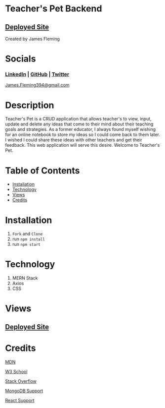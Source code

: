 # Teacher's Pet Backend

## [Deployed Site]()
Created by James Fleming
# Socials

### [LinkedIn](https://www.linkedin.com/in/james--fleming/) | [GitHub](https://github.com/James-fleming394) | [Twitter](https://twitter.com/jflem394) 

James.Fleming394@gmail.com

# Description
Teacher's Pet is a CRUD application that allows teacher's to view, input, update and delete any ideas that come to their mind about their teaching goals and strategies.  As a former educator, I always found myself wishing for an online notebook to store my ideas so I could come back to them later.  I wished I could share these ideas with other teachers and get their feedback.  This web application will serve this desire.  Welcome to Teacher's Pet. 

# Table of Contents

- [Installation](#installation)
- [Technology](#technology)
- [Views](#views)
- [Credits](#credits)


# Installation

1. `Fork` and `Clone`
2. run `npm install`
3. run `npm start`

# Technology

1. MERN Stack
2. Axios
3. CSS

# Views 

## [Deployed Site]()


# Credits 

[MDN](https://developer.mozilla.org/en-US/)

[W3 School](https://www.w3schools.com/)

[Stack Overflow](https://stackoverflow.com/)

[MongoDB Support](https://www.mongodb.com/home)

[React Support](https://reactjs.org/community/support.html)
